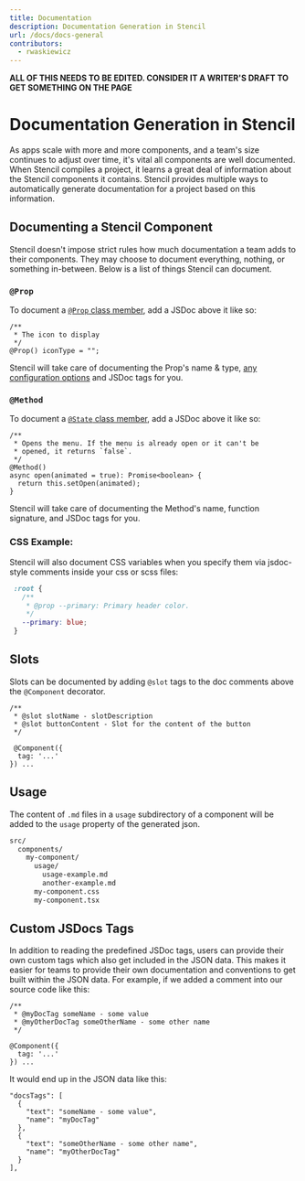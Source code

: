 ```yaml
---
title: Documentation
description: Documentation Generation in Stencil
url: /docs/docs-general
contributors:
  - rwaskiewicz
---
```


**ALL OF THIS NEEDS TO BE EDITED. CONSIDER IT A WRITER'S DRAFT TO GET SOMETHING ON THE PAGE**

# Documentation Generation in Stencil

As apps scale with more and more components, and a team's size continues to adjust over time, it's vital all components are well documented.
When Stencil compiles a project, it learns a great deal of information about the Stencil components it contains.
Stencil provides multiple ways to automatically generate documentation for a project based on this information.

## Documenting a Stencil Component

Stencil doesn't impose strict rules how much documentation a team adds to their components.
They may choose to document everything, nothing, or something in-between.
Below is a list of things Stencil can document.

### `@Prop`

To document a [`@Prop` class member](), add a JSDoc above it like so:

```tsx
/**
 * The icon to display
 */
@Prop() iconType = "";
```

Stencil will take care of documenting the Prop's name & type, [any configuration options]() and JSDoc tags for you.  

### `@Method`

To document a [`@State` class member](), add a JSDoc above it like so:

```tsx
/**
 * Opens the menu. If the menu is already open or it can't be
 * opened, it returns `false`.
 */
@Method()
async open(animated = true): Promise<boolean> {
  return this.setOpen(animated);
}
```

Stencil will take care of documenting the Method's name, function signature, and JSDoc tags for you.

### CSS Example:

Stencil will also document CSS variables when you specify them via jsdoc-style comments inside your css or scss files:

```css
 :root {
   /**
    * @prop --primary: Primary header color.
    */
   --primary: blue;
 }
```
## Slots

Slots can be documented by adding `@slot` tags to the doc comments above the `@Component` decorator.

```tsx
/**
 * @slot slotName - slotDescription
 * @slot buttonContent - Slot for the content of the button
 */
 
 @Component({
  tag: '...'
}) ...
```


## Usage

The content of `.md` files in a `usage` subdirectory of a component will be added to the `usage` property of the generated json.

```bash
src/
  components/
    my-component/
      usage/
        usage-example.md
        another-example.md
      my-component.css
      my-component.tsx
```


## Custom JSDocs Tags

In addition to reading the predefined JSDoc tags, users can provide their own custom tags which also get included in the JSON data. This makes it easier for teams to provide their own documentation and conventions to get built within the JSON data. For example, if we added a comment into our source code like this:

```tsx
/**
 * @myDocTag someName - some value
 * @myOtherDocTag someOtherName - some other name
 */
 
@Component({
  tag: '...'
}) ...
```

It would end up in the JSON data like this:

```tsx
"docsTags": [
  {
    "text": "someName - some value",
    "name": "myDocTag"
  },
  {
    "text": "someOtherName - some other name",
    "name": "myOtherDocTag"
  }
],
```
